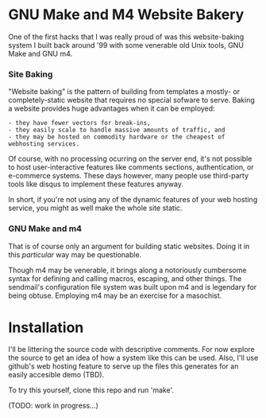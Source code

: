 # GNU Make and M4 Website Bakery

One of the first hacks that I was really proud of was this website-baking system I built back around '99 with some venerable old Unix tools, GNU Make and GNU m4.

### Site Baking

"Website baking" is the pattern of building from templates a mostly- or completely-static website that requires no special sofware to serve. Baking a website provides huge advantages when it can be employed:

	- they have fewer vectors for break-ins, 
	- they easily scale to handle massive amounts of traffic, and 
	- they may be hosted on commodity hardware or the cheapest of webhosting services.

Of course, with no processing ocurring on the server end, it's not possible to host user-interactive features like comments sections, authentication, or e-commerce systems. These days however, many people use third-party tools like disqus to implement these features anyway.

In short, if you're not using any of the dynamic features of your web hosting service, you might as well make the whole site static.

### GNU Make and m4

That is of course only an argument for building static websites. Doing it in this _particular_ way may be questionable.

Though m4 may be venerable, it brings along a notoriously cumbersome syntax for defining and calling macros, escaping, and other things. The sendmail's configuration file system was built upon m4 and is legendary for being obtuse. Employing m4 may be an exercise for a masochist.

# Installation

I'll be littering the source code with descriptive comments. For now explore the source to get an idea of how a system like this can be used. Also, I'll use github's web hosting feature to serve up the files this generates for an easily accesible demo (TBD).

To try this yourself, clone this repo and run 'make'.

(TODO: work in progress...)
